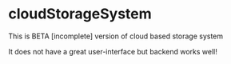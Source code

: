 # cloudStorageSystem
This is BETA [incomplete] version of cloud based storage system

It does not have a great user-interface but backend works well!

